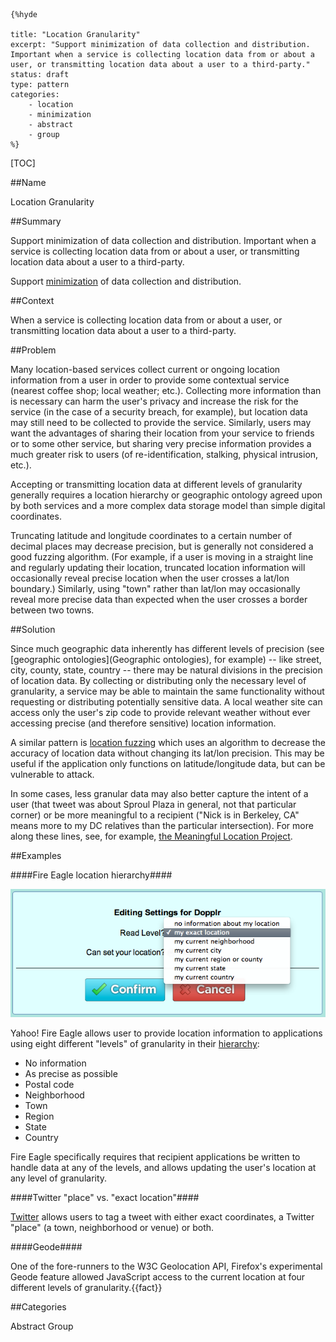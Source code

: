     {%hyde

    title: "Location Granularity"
    excerpt: "Support minimization of data collection and distribution. Important when a service is collecting location data from or about a user, or transmitting location data about a user to a third-party."
    status: draft
    type: pattern
    categories:
        - location
        - minimization
        - abstract
        - group
    %}

[TOC]

##Name
<!--Primary name the pattern is known by.-->

Location Granularity

<!--###[Also Known As]-->
<!-- All other names the pattern is known by.-->



##Summary
<!-- One short paragraph summarising the pattern.-->

Support minimization of data collection and distribution. Important when a service is collecting location data from or about a user, or transmitting location data about a user to a third-party.

<!--intent-->
Support [minimization](Minimization) of data collection and distribution.

##Context
<!-- The situations in which the pattern may apply.-->

When a service is collecting location data from or about a user, or transmitting location data about a user to a third-party.

##Problem
<!-- The problem a pattern addresses, including a list of forces describing why a problem might be difficult to solve.-->

Many location-based services collect current or ongoing location information from a user in order to provide some contextual service (nearest coffee shop; local weather; etc.). Collecting more information than is necessary can harm the user's privacy and increase the risk for the service (in the case of a security breach, for example), but location data may still need to be collected to provide the service. Similarly, users may want the advantages of sharing their location from your service to friends or to some other service, but sharing very precise information provides a much greater risk to users (of re-identification, stalking, physical intrusion, etc.).

<!--forces/concerns-->
Accepting or transmitting location data at different levels of granularity generally requires a location hierarchy or geographic ontology agreed upon by both services and a more complex data storage model than simple digital coordinates.  

Truncating latitude and longitude coordinates to a certain number of decimal places may decrease precision, but is generally not considered a good fuzzing algorithm. (For example, if a user is moving in a straight line and regularly updating their location, truncated location information will occasionally reveal precise location when the user crosses a lat/lon boundary.) Similarly, using "town" rather than lat/lon may occasionally reveal more precise data than expected when the user crosses a border between two towns.

##Solution
<!-- A concise description of how the pattern addresses the problem.-->

Since much geographic data inherently has different levels of precision (see [geographic ontologies](Geographic ontologies), for example) -- like street, city, county, state, country -- there may be natural divisions in the precision of location data. By collecting or distributing only the necessary level of granularity, a service may be able to maintain the same functionality without requesting or distributing potentially sensitive data. A local weather site can access only the user's zip code to provide relevant weather without ever accessing precise (and therefore sensitive) location information.

A similar pattern is [location fuzzing](Fuzzing) which uses an algorithm to decrease the accuracy of location data without changing its lat/lon precision. This may be useful if the application only functions on latitude/longitude data, but can be vulnerable to attack.

In some cases, less granular data may also better capture the intent of a user (that tweet was about Sproul Plaza in general, not that particular corner) or be more meaningful to a recipient ("Nick is in Berkeley, CA" means more to my DC relatives than the particular intersection). For more along these lines, see, for example, [the Meaningful Location Project](http://www.meloproject.com/team).

<!--###[Structure]-->
<!--A detailed specification of the structural aspects of the pattern. A class diagram if applicable.-->



<!--###[Implementation]-->
<!--Guidelines for implementing the pattern; code fragments; suggested PETS; policy fragments.-->



<!--##Consequences-->
<!--The advantages (benefits) and disadvantages (liabilities) of applying the pattern.-->



<!--###[Constraints]-->
<!-- limitations as a consequence of applying the pattern.-->



##Examples
<!--Motivational example to see how the pattern is applied.-->

 ####Fire Eagle location hierarchy####

![Fire Eagle granularity screenshot](media/images/Fire_Eagle_granularity.png)

Yahoo! Fire Eagle allows user to provide location information to applications using eight different "levels" of granularity in their [hierarchy](http://fireeagle.yahoo.net/developer/documentation/location): 

* No information
* As precise as possible
* Postal code
* Neighborhood
* Town
* Region
* State
* Country

Fire Eagle specifically requires that recipient applications be written to handle data at any of the levels, and allows updating the user's location at any level of granularity.

 ####Twitter "place" vs. "exact location"####

[Twitter](https://support.twitter.com/articles/78525-about-the-tweet-location-feature) allows users to tag a tweet with either exact coordinates, a Twitter "place" (a town, neighborhood or venue) or both.

 ####Geode####

One of the fore-runners to the W3C Geolocation API, Firefox's experimental Geode feature allowed JavaScript access to the current location at four different levels of granularity.{{fact}}

<!--###[Known Uses]-->
<!-- Pointers to various applications of the pattern.-->



<!--##See Also-->
<!-- Any pointers to relevant information, not contained in the subfields below.-->



<!--###[Related Patterns]-->
<!-- Supporting and conflicting patterns-->



<!--###[Sources]-->
<!-- References to the original source of the pattern.-->



<!--##General Comments-->
<!-- Separate discussion on the pattern.-->



##Categories
<!-- Placeholder for future agreed upon categories as per collaboration's evaluation.-->

Abstract
Group

<!--##Tags-->
<!-- User definable descriptors for additional correlation.-->


